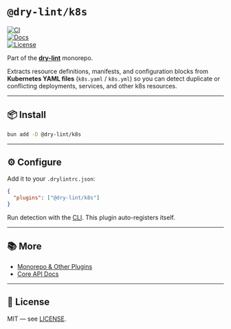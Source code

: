 # `@dry-lint/k8s`

[![CI](https://github.com/dry-lint/dry-lint/actions/workflows/ci.yml/badge.svg)](https://github.com/dry-lint/dry-lint/actions/workflows/ci.yml)  
[![Docs](https://img.shields.io/badge/docs-%E2%9C%93-blue)](https://dry-lint.github.io/dry-lint/)  
[![License](https://img.shields.io/npm/l/@dry-lint/cli)](https://github.com/dry-lint/dry-lint/blob/main/LICENSE)

Part of the [**dry-lint**](https://github.com/dry-lint/dry-lint) monorepo.

Extracts resource definitions, manifests, and configuration blocks from **Kubernetes YAML files** (`k8s.yaml` / `k8s.yml`) so you can detect duplicate or conflicting deployments, services, and other k8s resources.

---

## 📦 Install

```bash
bun add -D @dry-lint/k8s
```

---

## ⚙️ Configure

Add it to your `.drylintrc.json`:

```json
{
  "plugins": ["@dry-lint/k8s"]
}
```

Run detection with the [CLI](https://www.npmjs.com/package/@dry-lint/cli). This plugin auto-registers itself.

---

## 📚 More

- [Monorepo & Other Plugins](https://github.com/dry-lint/dry-lint#-packages)
- [Core API Docs](https://github.com/dry-lint/dry-lint#-api-dry-core)

---

## 📄 License

MIT — see [LICENSE](https://github.com/dry-lint/dry-lint/blob/main/LICENSE).

